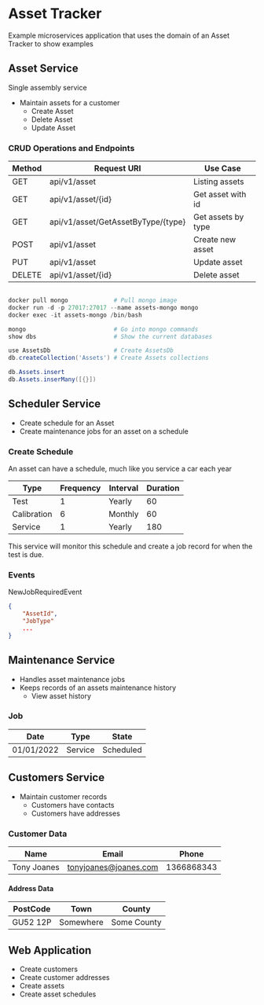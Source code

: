 # Asset Tracker

Example microservices application that uses the domain of an Asset Tracker to show examples

## Asset Service

Single assembly service

- Maintain assets for a customer
  - Create Asset
  - Delete Asset
  - Update Asset

### CRUD Operations and Endpoints

| Method | Request URI                        | Use Case           |
|--------|------------------------------------|--------------------|
| GET    | api/v1/asset                       | Listing assets     |
| GET    | api/v1/asset/{id}                  | Get asset with id  |
| GET    | api/v1/asset/GetAssetByType/{type} | Get assets by type |
| POST   | api/v1/asset                       | Create new asset   |
| PUT    | api/v1/asset                       | Update asset       |
| DELETE | api/v1/asset/{id}                  | Delete asset       |

```powershell

docker pull mongo             # Pull mongo image
docker run -d -p 27017:27017 --name assets-mongo mongo
docker exec -it assets-mongo /bin/bash

mongo                         # Go into mongo commands
show dbs                      # Show the current databases

use AssetsDb                  # Create AssetsDb
db.createCollection('Assets') # Create Assets collections

db.Assets.insert
db.Assets.inserMany([{}])

```

## Scheduler Service

- Create schedule for an Asset
- Create maintenance jobs for an asset on a schedule

### Create Schedule

An asset can have a schedule, much like you service a car each year

| Type         | Frequency | Interval   | Duration |
|--------------|-----------|------------|----------|
| Test         | 1         | Yearly     | 60       |
| Calibration  | 6         | Monthly    | 60       |
| Service      | 1         | Yearly     | 180      |

This service will monitor this schedule and create a job record for when the test is due.

### Events

NewJobRequiredEvent

```json
{
    "AssetId",
    "JobType"
    ...
}
```

## Maintenance Service

- Handles asset maintenance jobs
- Keeps records of an assets maintenance history
  - View asset history

### Job

| Date       | Type    | State     |
|------------|---------|-----------|
| 01/01/2022 | Service | Scheduled |

## Customers Service

- Maintain customer records
  - Customers have contacts
  - Customers have addresses

### Customer Data

| Name        | Email                 | Phone      |
|-------------|-----------------------|------------|
| Tony Joanes | tonyjoanes@joanes.com | 1366868343 |

#### Address Data

| PostCode    | Town      | County      |
|-------------|-----------|-------------|
| GU52 12P    | Somewhere | Some County |

## Web Application

- Create customers
- Create customer addresses
- Create assets
- Create asset schedules
